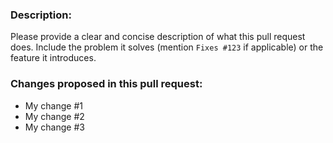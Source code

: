 ### Description:
Please provide a clear and concise description of what this pull request does.
Include the problem it solves (mention `Fixes #123` if applicable) or the feature it introduces.

### Changes proposed in this pull request:
- My change #1
- My change #2
- My change #3
